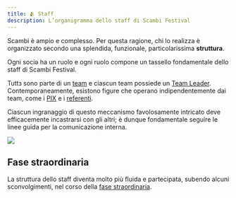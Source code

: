 ```yaml
---
title: 🫂 Staff
description: L’organigramma dello staff di Scambi Festival
---
```

Scambi è ampio e complesso. Per questa ragione, chi lo realizza è organizzato secondo una splendida, funzionale, particolarissima **struttura**.

Ogni sociə ha un ruolo e ogni ruolo compone un tassello fondamentale dello staff di Scambi Festival.

Tuttз sono parte di un [team](teams/) e ciascun team possiede un [Team Leader](ruoli/team-leader.md). Contemporaneamente, esistono figure che operano indipendentemente dai team, come i [PIX](/pix) e i [referenti](ruoli/referente.md).

Ciascun ingranaggio di questo meccanismo favolosamente intricato deve efficacemente incastrarsi con gli altri; è dunque fondamentale seguire le linee guida per la comunicazione interna.

![](https://x.scambi.org/assets/manual/scambi-staff.svg)

## Fase straordinaria

La struttura dello staff diventa molto più fluida e partecipata, subendo alcuni sconvolgimenti, nel corso della [fase straordinaria](../workflow/fase-straordinaria.md).
